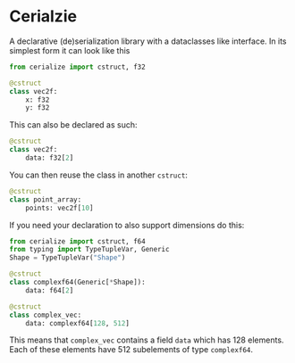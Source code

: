 # Cerialzie

A declarative (de)serialization library with a dataclasses like interface.
In its simplest form it can look like this
```py
from cerialize import cstruct, f32

@cstruct
class vec2f:
    x: f32
    y: f32
```
This can also be declared as such:
```py
@cstruct
class vec2f:
    data: f32[2]
```
You can then reuse the class in another `cstruct`:
```py
@cstruct
class point_array:
    points: vec2f[10]
```

If you need your declaration to also support dimensions do this:
```py
from cerialize import cstruct, f64
from typing import TypeTupleVar, Generic
Shape = TypeTupleVar("Shape")

@cstruct
class complexf64(Generic[*Shape]):
    data: f64[2]

@cstruct
class complex_vec:
    data: complexf64[128, 512]
```
This means that `complex_vec` contains a field `data` which has 128 elements. Each of these elements have 512 subelements of type `complexf64`.